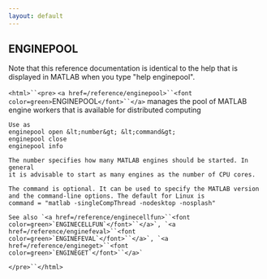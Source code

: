 ```yaml
---
layout: default
---
```


##  ENGINEPOOL

Note that this reference documentation is identical to the help that is displayed in MATLAB when you type "help enginepool".

`<html>``<pre>`
    `<a href=/reference/enginepool>``<font color=green>`ENGINEPOOL`</font>``</a>` manages the pool of MATLAB engine workers that is available
    for distributed computing
 
    Use as
    enginepool open &lt;number&gt; &lt;command&gt;
    enginepool close
    enginepool info
 
    The number specifies how many MATLAB engines should be started. In general
    it is advisable to start as many engines as the number of CPU cores.
 
    The command is optional. It can be used to specify the MATLAB version
    and the command-line options. The default for Linux is
    command = "matlab -singleCompThread -nodesktop -nosplash"
 
    See also `<a href=/reference/enginecellfun>``<font color=green>`ENGINECELLFUN`</font>``</a>`, `<a href=/reference/enginefeval>``<font color=green>`ENGINEFEVAL`</font>``</a>`, `<a href=/reference/engineget>``<font color=green>`ENGINEGET`</font>``</a>`
`</pre>``</html>`

